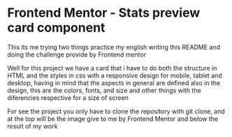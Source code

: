 # Frontend Mentor - Stats preview card component

This its me trying two things practice my english writing this README and doing the challenge provide by Frontend mentor

Well for this project we have a card that i have to do both the structure in HTML and the styles in css with a responsive design for mobile, tablet and desktop, having in mind that the aspects in general are defined also in the design, this are the colors, fonts, and size and other things with the diferencies respective for a size of screen

For see the project you only have to clone the repository with git clone, and at the top will be the image give to me by Frontend Mentor and below the result of my work 
